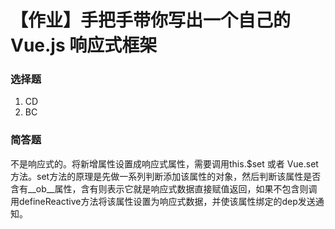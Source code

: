# 【作业】手把手带你写出一个自己的 Vue.js 响应式框架

### 选择题
1. CD
2. BC

### 简答题

不是响应式的。将新增属性设置成响应式属性，需要调用this.$set 或者 Vue.set方法。set方法的原理是先做一系列判断添加该属性的对象，然后判断该属性是否含有__ob__属性，含有则表示它就是响应式数据直接赋值返回，如果不包含则调用defineReactive方法将该属性设置为响应式数据，并使该属性绑定的dep发送通知。